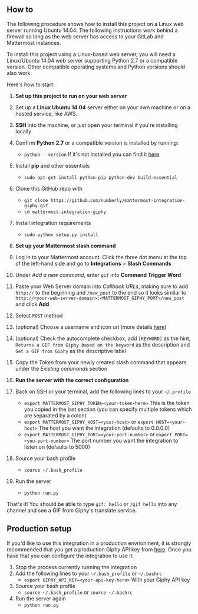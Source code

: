 ## How to
The following procedure shows how to install this project on a Linux web server running Ubuntu 14.04. The following instructions work behind a firewall so long as the web server has access to your GitLab and Mattermost instances. 

To install this project using a Linux-based web server, you will need a Linux/Ubuntu 14.04 web server supporting Python 2.7 or a compatible version. Other compatible operating systems and Python versions should also work. 

Here's how to start:

1. **Set up this project to run on your web server**
 1. Set up a **Linux Ubuntu 14.04** server either on your own machine or on a hosted service, like AWS.
 2. **SSH** into the machine, or just open your terminal if you're installing locally
 3. Confirm **Python 2.7** or a compatible version is installed by running:
    - `python --version` If it's not installed you can find it [here](https://www.python.org/downloads/)
 4. Install **pip** and other essentials
    - `sudo apt-get install python-pip python-dev build-essential`
 5. Clone this GitHub repo with
    - `git clone https://github.com/numberly/mattermost-integration-giphy.git`
    - `cd mattermost-integration-giphy`
 6. Install integration requirements
    - `sudo python setup.py install`

2. **Set up your Mattermost slash command**
 1. Log in to your Mattermost account. Click the three dot menu at the top of the left-hand side and go to **Integrations** > **Slash Commands**
 2. Under *Add a new command*, enter `gif` into **Command Trigger Word**
 3. Paste your Web Server domain into *Callback URLs*, making sure to add `http://` to the beginning and `/new_post` to the end so it looks similar to `http://<your-web-server-domain>:<MATTERMOST_GIPHY_PORT>/new_post` and click **Add**
 4. Select `POST` method
 5. (optional) Choose a username and icon url (more details [here](https://docs.mattermost.com/developer/slash-commands.html#set-up-a-custom-command))
 6. (optional) Check the autocomplete checkbox, add `[KEYWORD]` as the hint, `Returns a GIF from Giphy based on the keyword` as the description and `Get a GIF from Giphy` as the descriptive label
 7. Copy the *Token* from your newly created slash command that appears under the *Existing commands* section

3. **Run the server with the correct configuration**
 1. Back on SSH or your terminal, add the following lines to your `~/.profile`
    - `export MATTERMOST_GIPHY_TOKEN=<your-token-here>` This is the token you copied in the last section (you can specify multiple tokens which are separated by a colon)
    - `export MATTERMOST_GIPHY_HOST=<your-host>` or `export HOST=<your-host>` The host you want the integration (defaults to 0.0.0.0)
    - `export MATTERMOST_GIPHY_PORT=<your-port-number>` or `export PORT=<you-port-number>` The port number you want the integration to listen on (defaults to 5000)
 2. Source your bash profile
    - `source ~/.bash_profile`
 3. Run the server
    - `python run.py`

That's it! You should be able to type `gif: hello` or `/gif hello` into any channel and see a GIF from Giphy's translate service.


## Production setup
If you'd like to use this integration in a production envrionment, it is strongly recommended that you get a production Giphy API key from [here](http://api.giphy.com/submit). Once you have that you can configure the integration to use it:

1. Stop the process currently running the integration
1. Add the following lines to your `~/.bash_profile` or `~/.bashrc` 
   - `export GIPHY_API_KEY=<your-api-key-here>` With your Giphy API key
2. Source your bash profile
   - `source ~/.bash_profile` or `source ~/.bashrc`
3. Run the server again
   - `python run.py`
